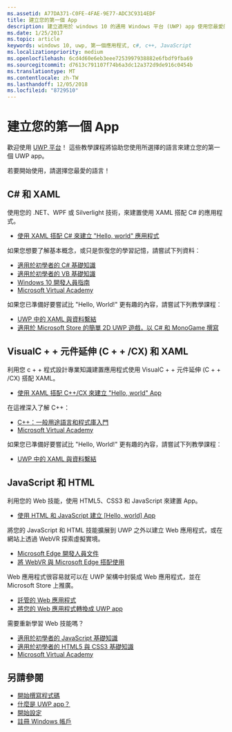 ```yaml
---
ms.assetid: A77DA371-C0FE-4FAE-9E77-ADC3C9314EDF
title: 建立您的第一個 App
description: 建立適用於 windows 10 的通用 Windows 平台 (UWP) app 使用您最愛的程式設計語言。
ms.date: 1/25/2017
ms.topic: article
keywords: windows 10, uwp, 第一個應用程式, c#, c++, JavaScript
ms.localizationpriority: medium
ms.openlocfilehash: 6cd4d60e6eb3eee7253997938882e6fbdf9fba69
ms.sourcegitcommit: d7613c791107f74b6a3dc12a372d9de916c0454b
ms.translationtype: MT
ms.contentlocale: zh-TW
ms.lasthandoff: 12/05/2018
ms.locfileid: "8729510"
---
```

# <a name="create-your-first-app"></a>建立您的第一個 App

歡迎使用 [UWP 平台](universal-application-platform-guide.md)！ 這些教學課程將協助您使用所選擇的語言來建立您的第一個 UWP app。

若要開始使用，請選擇您最愛的語言！

## <a name="c-and-xaml"></a>C# 和 XAML

使用您的 .NET、WPF 或 Silverlight 技術，來建置使用 XAML 搭配 C# 的應用程式。

* [使用 XAML 搭配 C# 來建立 "Hello, world" 應用程式](create-a-hello-world-app-xaml-universal.md)

如果您想要了解基本概念，或只是恢復您的學習記憶，請嘗試下列資料︰

* [適用於初學者的 C# 基礎知識](https://go.microsoft.com/fwlink/?linkid=850801)
* [適用於初學者的 VB 基礎知識](https://go.microsoft.com/fwlink/?linkid=850802)
* [Windows 10 開發人員指南](https://go.microsoft.com/fwlink/?linkid=850804)
* [Microsoft Virtual Academy](http://www.microsoftvirtualacademy.com/)

如果您已準備好要嘗試比 "Hello, World!" 更有趣的內容，請嘗試下列教學課程︰

* [UWP 中的 XAML 與資料繫結](xaml-basics-intro.md)
* [適用於 Microsoft Store 的簡單 2D UWP 遊戲，以 C# 和 MonoGame 撰寫](get-started-tutorial-game-mg2d.md)


## <a name="visualc-component-extensions-ccx-and-xaml"></a>VisualC + + 元件延伸 (C + + /CX) 和 XAML

利用您 c + + 程式設計專業知識建置應用程式使用 VisualC + + 元件延伸 (C + + /CX) 搭配 XAML。

* [使用 XAML 搭配 C++/CX 來建立 "Hello, world" App](create-a-basic-windows-10-app-in-cpp.md)

在這裡深入了解 C++：

* [C++：一般用途語言和程式庫入門](http://www.microsoftvirtualacademy.com/training-courses/c-a-general-purpose-language-and-library-jump-start)
* [Microsoft Virtual Academy](http://go.microsoft.com/fwlink/p/?LinkID=389916)

如果您已準備好要嘗試比 "Hello, World!" 更有趣的內容，請嘗試下列教學課程︰

* [UWP 中的 XAML 與資料繫結](xaml-basics-intro.md)

## <a name="javascript-and-html"></a>JavaScript 和 HTML

利用您的 Web 技能，使用 HTML5、CSS3 和 JavaScript 來建置 App。

* [使用 HTML 和 JavaScript 建立 [Hello, world] App](create-a-hello-world-app-js-uwp.md)

將您的 JavaScript 和 HTML 技能擴展到 UWP 之外以建立 Web 應用程式，或在網站上透過 WebVR 探索虛擬實境。

* [Microsoft Edge 開發人員文件](https://docs.microsoft.com/microsoft-edge/)
* [將 WebVR 與 Microsoft Edge 搭配使用](https://docs.microsoft.com/en-us/microsoft-edge/webvr/)

Web 應用程式很容易就可以在 UWP 架構中封裝成 Web 應用程式，並在 Microsoft Store 上推廣。

* [託管的 Web 應用程式](https://developer.microsoft.com/windows/bridges/hosted-web-apps)
* [將您的 Web 應用程式轉換成 UWP app](../porting/hwa-create-windows.md)

需要重新學習 Web 技能嗎？

* [適用於初學者的 JavaScript 基礎知識](http://www.microsoftvirtualacademy.com/training-courses/javascript-fundamentals-for-absolute-beginners)
* [適用於初學者的 HTML5 與 CSS3 基礎知識](http://www.microsoftvirtualacademy.com/training-courses/html5-css3-fundamentals-development-for-absolute-beginners)
* [Microsoft Virtual Academy](http://go.microsoft.com/fwlink/p/?LinkID=389916)

## <a name="see-also"></a>另請參閱

* [開始撰寫程式碼](create-uwp-apps.md)
* [什麼是 UWP app？](universal-application-platform-guide.md)
* [開始設定](get-set-up.md)
* [註冊 Windows 帳戶](sign-up.md)
